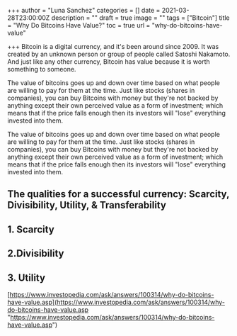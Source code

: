 +++
author = "Luna Sanchez"
categories = []
date = 2021-03-28T23:00:00Z
description = ""
draft = true
image = ""
tags = ["Bitcoin"]
title = "Why Do Bitcoins Have Value?"
toc = true
url = "why-do-bitcoins-have-value"

+++
Bitcoin is a digital currency, and it's been around since 2009. It was created by an unknown person or group of people called Satoshi Nakamoto. And just like any other currency, Bitcoin has value because it is worth something to someone.

The value of bitcoins goes up and down over time based on what people are willing to pay for them at the time. Just like stocks (shares in companies), you can buy Bitcoins with money but they're not backed by anything except their own perceived value as a form of investment; which means that if the price falls enough then its investors will "lose" everything invested into them.

The value of bitcoins goes up and down over time based on what people are willing to pay for them at the time. Just like stocks (shares in companies), you can buy Bitcoins with money but they're not backed by anything except their own perceived value as a form of investment; which means that if the price falls enough then its investors will "lose" everything invested into them.

## The qualities for a successful currency: Scarcity, Divisibility, Utility, & Transferability

## 1. Scarcity

## 2.Divisibility

## 3. Utility

[https://www.investopedia.com/ask/answers/100314/why-do-bitcoins-have-value.asp](https://www.investopedia.com/ask/answers/100314/why-do-bitcoins-have-value.asp "https://www.investopedia.com/ask/answers/100314/why-do-bitcoins-have-value.asp")